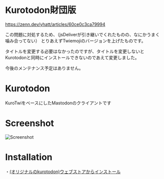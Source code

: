 Kurotodon財団版
=============

https://zenn.dev/yhatt/articles/60ce0c3ca79994

この問題に対処するため、（jsDeliverが引き継いでくれたものの、なにかうまく噛み合ってない）
とりあえずTwiemojiのバージョンを上げたものです。

タイトルを変更する必要はなかったのですが、タイトルを変更しないとKurotodonと同時にインストールできないのであえて変更しました。

今後のメンテナンス予定はありません。

Kurotodon
=============

KuroTwiをベースにしたMastodonのクライアントです

Screenshot
=============

![Screenshot](./images/screenshot.png)

Installation
=============
・[(オリジナルのkurotodon)ウェブストアからインストール](https://chrome.google.com/webstore/detail/kurotodon/fandjchmgmejjcjcedgeoileeibjndbb)  

